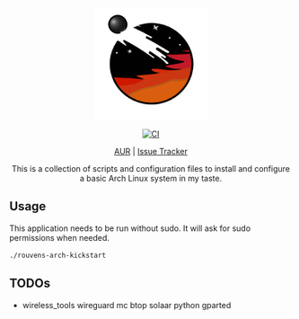 <p align="center">
  <img src="https://github.com/RouHim/rouvens-arch-kickstart/raw/main/icon.png" width="200">
</p>

<p align="center">
    <a href="https://github.com/RouHim/rouvens-arch-kickstart/actions/workflows/pipe.yml"><img src="https://github.com/RouHim/rouvens-arch-kickstart/actions/workflows/ci-cd-pipe.yml/badge.svg" alt="CI"></a>
</p>

<p align="center">
  <a href="https://...">AUR</a>
  | <a href="https://github.com/RouHim/rouvens-arch-kickstart/issues">Issue Tracker</a>
</p>

<p align="center">
This is a collection of scripts and configuration files to install and configure a basic Arch Linux system in my taste.
</p>

## Usage

This application needs to be run without sudo. It will ask for sudo permissions when needed.

```bash
./rouvens-arch-kickstart
```

## TODOs
* wireless_tools wireguard mc btop solaar python gparted
